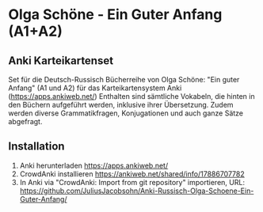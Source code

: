 # Olga Schöne - Ein Guter Anfang (A1+A2)
## Anki Karteikartenset

Set für die Deutsch-Russisch Bücherreihe von Olga Schöne: "Ein guter Anfang" (A1 und A2) für das Karteikartensystem Anki (https://apps.ankiweb.net/)
Enthalten sind sämtliche Vokabeln, die hinten in den Büchern aufgeführt werden, inklusive ihrer Übersetzung.
Zudem werden diverse Grammatikfragen, Konjugationen und auch ganze Sätze abgefragt.

## Installation

1. Anki herunterladen https://apps.ankiweb.net/
2. CrowdAnki installieren https://ankiweb.net/shared/info/17886707782
3. In Anki via "CrowdAnki: Import from git repository" importieren, URL: https://github.com/JuliusJacobsohn/Anki-Russisch-Olga-Schoene-Ein-Guter-Anfang/
